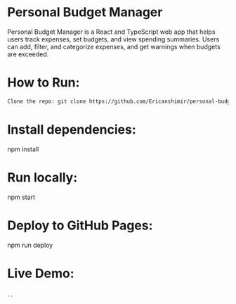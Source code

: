# Personal Budget Manager

Personal Budget Manager is a React and TypeScript web app that helps users track expenses, set budgets, and view spending summaries. Users can add, filter, and categorize expenses, and get warnings when budgets are exceeded.

# How to Run:

```bash
Clone the repo: git clone https://github.com/Ericanshimir/personal-budget-manager.git

```

# Install dependencies: 

npm install

# Run locally: 

npm start

# Deploy to GitHub Pages: 

npm run deploy

# Live Demo: 

```bash https://ericanshimir.github.io/personal-budget-manager/

``

